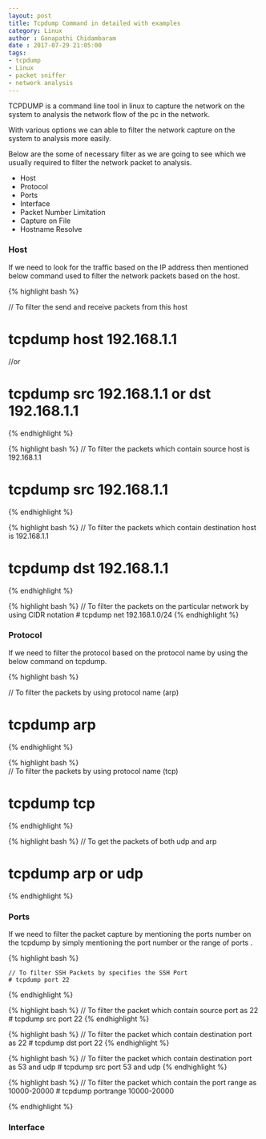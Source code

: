 ```yaml
---
layout: post
title: Tcpdump Command in detailed with examples
category: Linux
author : Ganapathi Chidambaram
date : 2017-07-29 21:05:00
tags: 
- tcpdump
- Linux
- packet sniffer
- network analysis
---
```


TCPDUMP is a command line tool in linux to capture the network on the system to analysis the network flow of the pc in the network.

With various options we can able to filter the network capture on the system to analysis more easily.

Below are the some of necessary filter as we are going to see which we usually required to filter the network packet to analysis.
    
- Host
- Protocol
- Ports
- Interface
- Packet Number Limitation
- Capture on File
- Hostname Resolve

### Host
    
If we need to look for the traffic based on the IP address then mentioned below command used to filter the network packets based on the host.


{% highlight bash %}

// To filter the send and receive packets from this host
# tcpdump host 192.168.1.1
//or
# tcpdump src 192.168.1.1 or dst 192.168.1.1
{% endhighlight %}


{% highlight bash %}
// To filter the packets which contain source host is 192.168.1.1
# tcpdump src 192.168.1.1
{% endhighlight %}


{% highlight bash %}
// To filter the packets which contain destination host is 192.168.1.1
# tcpdump dst 192.168.1.1
{% endhighlight %}


{% highlight bash %}
    // To filter the packets on the particular network by using CIDR notation
    # tcpdump net 192.168.1.0/24
{% endhighlight %}


### Protocol

If we need to filter the protocol based on the protocol name by using the below command on tcpdump.

{% highlight bash %}

// To filter the packets by using protocol name (arp)
# tcpdump arp
{% endhighlight %}

{% highlight bash %}        
// To filter the packets by using protocol name (tcp)
# tcpdump tcp 
{% endhighlight %}


{% highlight bash %}
// To get the packets of both udp and arp
# tcpdump arp or udp

{% endhighlight %}

### Ports

If we need to filter the packet capture by mentioning the ports number on the tcpdump by simply mentioning the port number or the range of ports .

{% highlight bash %}

    // To filter SSH Packets by specifies the SSH Port
    # tcpdump port 22
{% endhighlight %}

{% highlight bash %}
    // To filter the packet which contain source port as 22
    # tcpdump src port 22
{% endhighlight %}


{% highlight bash %}
    // To filter the packet which contain destination port as 22
    # tcpdump dst port 22
{% endhighlight %}


{% highlight bash %}
    // To filter the packet which contain destination port as 53 and udp
    # tcpdump src port 53 and udp
{% endhighlight %}


{% highlight bash %}
    // To filter the packet which contain the port range as 10000-20000
    # tcpdump portrange 10000-20000

{% endhighlight %}


### Interface